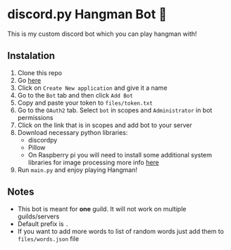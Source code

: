 # discord.py Hangman Bot 🤖

This is my custom discord bot which you can play hangman with! 

## Instalation
1. Clone this repo
2. Go [here](https://discord.com/developers/applications)
3. Click on `Create New application` and give it a name
4. Go to the `Bot` tab and then click `Add Bot`
5. Copy and paste your token to `files/token.txt`
6. Go to the `OAuth2` tab. Select `bot` in scopes and `Administrator` in bot permissions
7. Click on the link that is in scopes and add bot to your server
8. Download necessary python libraries:
    * discordpy
    * Pillow
    * On Raspberry pi you will need to install some additional system libraries for image processing more info [here](https://raspberrypi.stackexchange.com/questions/104591/what-system-libraries-are-required-to-support-pillow-on-raspbian-buster-lite)
9. Run `main.py` and enjoy playing Hangman!

## Notes
* This bot is meant for **one** guild. It will not work on multiple guilds/servers
* Default prefix is `.`
* If you want to add more words to list of random words just add them to `files/words.json` file
